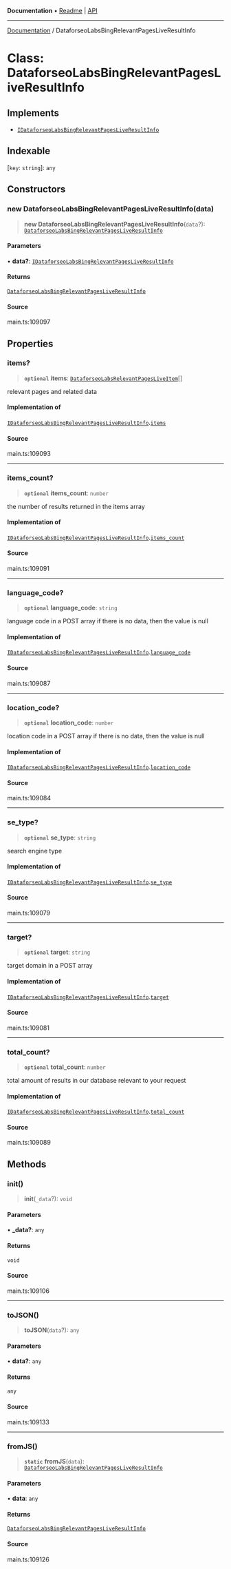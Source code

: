 **Documentation** • [Readme](../README.md) \| [API](../globals.md)

***

[Documentation](../README.md) / DataforseoLabsBingRelevantPagesLiveResultInfo

# Class: DataforseoLabsBingRelevantPagesLiveResultInfo

## Implements

- [`IDataforseoLabsBingRelevantPagesLiveResultInfo`](../interfaces/IDataforseoLabsBingRelevantPagesLiveResultInfo.md)

## Indexable

 \[`key`: `string`\]: `any`

## Constructors

### new DataforseoLabsBingRelevantPagesLiveResultInfo(data)

> **new DataforseoLabsBingRelevantPagesLiveResultInfo**(`data`?): [`DataforseoLabsBingRelevantPagesLiveResultInfo`](DataforseoLabsBingRelevantPagesLiveResultInfo.md)

#### Parameters

• **data?**: [`IDataforseoLabsBingRelevantPagesLiveResultInfo`](../interfaces/IDataforseoLabsBingRelevantPagesLiveResultInfo.md)

#### Returns

[`DataforseoLabsBingRelevantPagesLiveResultInfo`](DataforseoLabsBingRelevantPagesLiveResultInfo.md)

#### Source

main.ts:109097

## Properties

### items?

> **`optional`** **items**: [`DataforseoLabsRelevantPagesLiveItem`](DataforseoLabsRelevantPagesLiveItem.md)[]

relevant pages and related data

#### Implementation of

[`IDataforseoLabsBingRelevantPagesLiveResultInfo`](../interfaces/IDataforseoLabsBingRelevantPagesLiveResultInfo.md).[`items`](../interfaces/IDataforseoLabsBingRelevantPagesLiveResultInfo.md#items)

#### Source

main.ts:109093

***

### items\_count?

> **`optional`** **items\_count**: `number`

the number of results returned in the items array

#### Implementation of

[`IDataforseoLabsBingRelevantPagesLiveResultInfo`](../interfaces/IDataforseoLabsBingRelevantPagesLiveResultInfo.md).[`items_count`](../interfaces/IDataforseoLabsBingRelevantPagesLiveResultInfo.md#items_count)

#### Source

main.ts:109091

***

### language\_code?

> **`optional`** **language\_code**: `string`

language code in a POST array
if there is no data, then the value is null

#### Implementation of

[`IDataforseoLabsBingRelevantPagesLiveResultInfo`](../interfaces/IDataforseoLabsBingRelevantPagesLiveResultInfo.md).[`language_code`](../interfaces/IDataforseoLabsBingRelevantPagesLiveResultInfo.md#language_code)

#### Source

main.ts:109087

***

### location\_code?

> **`optional`** **location\_code**: `number`

location code in a POST array
if there is no data, then the value is null

#### Implementation of

[`IDataforseoLabsBingRelevantPagesLiveResultInfo`](../interfaces/IDataforseoLabsBingRelevantPagesLiveResultInfo.md).[`location_code`](../interfaces/IDataforseoLabsBingRelevantPagesLiveResultInfo.md#location_code)

#### Source

main.ts:109084

***

### se\_type?

> **`optional`** **se\_type**: `string`

search engine type

#### Implementation of

[`IDataforseoLabsBingRelevantPagesLiveResultInfo`](../interfaces/IDataforseoLabsBingRelevantPagesLiveResultInfo.md).[`se_type`](../interfaces/IDataforseoLabsBingRelevantPagesLiveResultInfo.md#se_type)

#### Source

main.ts:109079

***

### target?

> **`optional`** **target**: `string`

target domain in a POST array

#### Implementation of

[`IDataforseoLabsBingRelevantPagesLiveResultInfo`](../interfaces/IDataforseoLabsBingRelevantPagesLiveResultInfo.md).[`target`](../interfaces/IDataforseoLabsBingRelevantPagesLiveResultInfo.md#target)

#### Source

main.ts:109081

***

### total\_count?

> **`optional`** **total\_count**: `number`

total amount of results in our database relevant to your request

#### Implementation of

[`IDataforseoLabsBingRelevantPagesLiveResultInfo`](../interfaces/IDataforseoLabsBingRelevantPagesLiveResultInfo.md).[`total_count`](../interfaces/IDataforseoLabsBingRelevantPagesLiveResultInfo.md#total_count)

#### Source

main.ts:109089

## Methods

### init()

> **init**(`_data`?): `void`

#### Parameters

• **\_data?**: `any`

#### Returns

`void`

#### Source

main.ts:109106

***

### toJSON()

> **toJSON**(`data`?): `any`

#### Parameters

• **data?**: `any`

#### Returns

`any`

#### Source

main.ts:109133

***

### fromJS()

> **`static`** **fromJS**(`data`): [`DataforseoLabsBingRelevantPagesLiveResultInfo`](DataforseoLabsBingRelevantPagesLiveResultInfo.md)

#### Parameters

• **data**: `any`

#### Returns

[`DataforseoLabsBingRelevantPagesLiveResultInfo`](DataforseoLabsBingRelevantPagesLiveResultInfo.md)

#### Source

main.ts:109126
